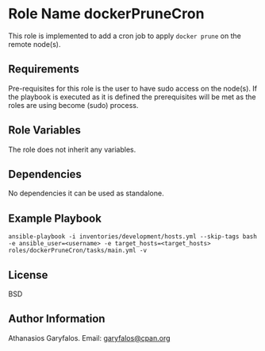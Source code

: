 Role Name dockerPruneCron 
=========

This role is implemented to add a cron job to apply `docker prune` on the remote node(s).

Requirements
------------

Pre-requisites for this role is the user to have sudo access on the node(s). If the playbook is executed as it is defined the prerequisites will be met as the roles are using become (sudo) process.

Role Variables
--------------

The role does not inherit any variables.

Dependencies
------------

No dependencies it can be used as standalone.

Example Playbook
----------------

`ansible-playbook -i inventories/development/hosts.yml --skip-tags bash -e ansible_user=<username> -e target_hosts=<target_hosts> roles/dockerPruneCron/tasks/main.yml -v`

License
-------

BSD

Author Information
------------------

Athanasios Garyfalos. Email: garyfalos@cpan.org
